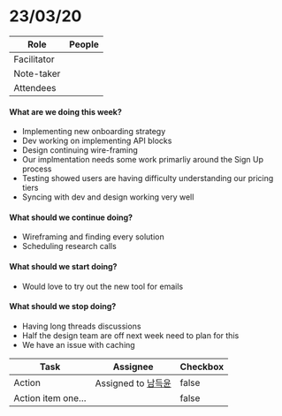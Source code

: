 # 23/03/20

| Role        | People |
| ----------- | ------ |
| Facilitator |        |
| Note-taker  |        |
| Attendees   |        |

#### What are we doing this week? <a href="#what-are-we-doing-this-week" id="what-are-we-doing-this-week"></a>

* Implementing new onboarding strategy
* Dev working on implementing API blocks
* Design continuing wire-framing
* Our implmentation needs some work primarliy around the Sign Up process
* Testing showed users are having difficulty understanding our pricing tiers
* Syncing with dev and design working very well

#### What should we continue doing? <a href="#what-should-we-continue-doing" id="what-should-we-continue-doing"></a>

* Wireframing and finding every solution
* Scheduling research calls

#### What should we start doing? <a href="#what-should-we-start-doing" id="what-should-we-start-doing"></a>

* Would love to try out the new tool for emails

#### What should we stop doing? <a href="#what-should-we-stop-doing" id="what-should-we-stop-doing"></a>

* Having long threads discussions
* Half the design team are off next week need to plan for this
* We have an issue with caching

<table><thead><tr><th>Task</th><th>Assignee</th><th data-type="checkbox">Checkbox</th></tr></thead><tbody><tr><td>Action</td><td>Assigned to <a data-mention href="https://app.gitbook.com/u/GUavANmxncP6Eny6bvpcoEWIzxB2">남득윤</a></td><td>false</td></tr><tr><td>Action item one…</td><td></td><td>false</td></tr></tbody></table>

